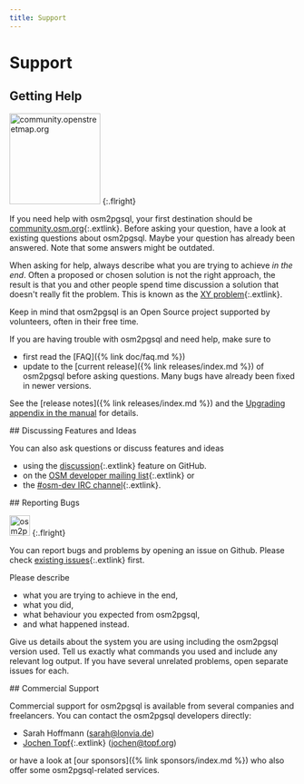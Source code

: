 ```yaml
---
title: Support
---
```


# Support

<section markdown="1">

## Getting Help

<a href="https://community.openstreetmap.org/tag/osm2pgsql"><img src="{% link img/osm-help.png %}" width="160" alt="community.openstreetmap.org"/></a>
{:.flright}

If you need help with osm2pgsql, your first destination should be
[community.osm.org](https://community.openstreetmap.org/tag/osm2pgsql){:.extlink}.
Before asking your question, have a look at existing questions about osm2pgsql.
Maybe your question has already been answered. Note that some answers might be
outdated.

When asking for help, always describe what you are trying to achieve *in the
end*. Often a proposed or chosen solution is not the right approach, the
result is that you and other people spend time discussion a solution that
doesn't really fit the problem. This is known as the
[XY problem](https://xyproblem.info/){:.extlink}.

<div class="note" markdown="1">
Keep in mind that osm2pgsql is an Open Source project supported by volunteers,
often in their free time.

If you are having trouble with osm2pgsql and need help, make sure to

* first read the [FAQ]({% link doc/faq.md %})
* update to the [current release]({% link releases/index.md %}) of osm2pgsql
  before asking questions. Many bugs have already been fixed in newer versions.

See the [release notes]({% link releases/index.md %}) and the [Upgrading
appendix in the manual](/doc/manual.html#upgrading) for details.
</div>

</section>

<section markdown="1">
## Discussing Features and Ideas

You can also ask questions or discuss features and ideas

* using the
  [discussion](https://github.com/osm2pgsql-dev/osm2pgsql/discussions){:.extlink}
  feature on GitHub.
* on the [OSM developer mailing
  list](https://lists.openstreetmap.org/listinfo/dev){:.extlink} or
* the [#osm-dev IRC channel](https://wiki.openstreetmap.org/wiki/IRC){:.extlink}.
</section>

<section markdown="1">
## Reporting Bugs

<a href="https://github.com/osm2pgsql-dev/osm2pgsql/issues"><img src="{% link img/github-large.png %}" width="36" height="36" alt="osm2pgsql on Github"/></a>
{:.flright}

You can report bugs and problems by opening an issue on Github. Please check
[existing issues](https://github.com/osm2pgsql-dev/osm2pgsql/issues){:.extlink}
first.

Please describe
* what you are trying to achieve in the end,
* what you did,
* what behaviour you expected from osm2pgsql,
* and what happened instead.

Give us details about the system you are using including the osm2pgsql version
used. Tell us exactly what commands you used and include any relevant log
output. If you have several unrelated problems, open separate issues for each.
</section>

<section markdown="1">
## Commercial Support

Commercial support for osm2pgsql is available from several companies and
freelancers. You can contact the osm2pgsql developers directly:

* Sarah Hoffmann (<a href="mailto:sarah@lonvia.de">sarah@lonvia.de</a>)
* [Jochen Topf](https://www.jochentopf.com/){:.extlink} (<a href="mailto:jochen@topf.org">jochen@topf.org</a>)

or have a look at [our sponsors]({% link sponsors/index.md %}) who also offer
some osm2pgsql-related services.

</section>

